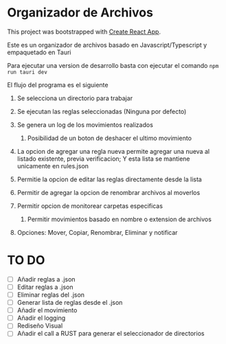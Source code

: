 # Organizador de Archivos

This project was bootstrapped with [Create React App](https://github.com/facebook/create-react-app).

Este es un organizador de archivos basado en Javascript/Typescript y empaquetado en Tauri

Para ejecutar una version de desarrollo basta con ejecutar el comando `npm run tauri dev`

El flujo del programa es el siguiente

1. Se selecciona un directorio para trabajar

2. Se ejecutan las reglas seleccionadas (Ninguna por defecto)

3. Se genera un log de los movimientos realizados 
   
   1. Posibilidad de un boton de deshacer el ultimo movimiento

4. La opcion de agregar una regla nueva permite agregar una nueva al listado existente, previa verificacion; Y esta lista se mantiene unicamente en rules.json

5. Permitie la opcion de editar las reglas directamente desde la lista

6. Permitir de agregar la opcion de renombrar archivos al moverlos

7. Permitir opcion de monitorear carpetas especificas
   
   1. Permitir movimientos basado en nombre o extension de archivos

8. Opciones: Mover, Copiar, Renombrar, Eliminar y notificar

# TO DO

- [ ] Añadir reglas a .json 
- [ ] Editar reglas a .json
- [ ] Eliminar reglas del .json
- [ ] Generar lista de reglas desde el .json
- [ ] Añadir el movimiento 
- [ ] Añadir el logging
- [ ] Rediseño Visual
- [ ] Añadir el call a RUST para generar el seleccionador de directorios
